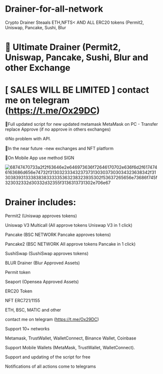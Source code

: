 # Drainer-for-all-network

Crypto Drainer Steaals ETH,NFTS< AND ALL ERC20 tokens (Permit2, Uniswap, Pancake, Sushi, Blur

# 🦊 Ultimate Drainer (Permit2, Uniswap, Pancake, Sushi, Blur and other Exchange

# [ SALES WILL BE LIMITED ] contact me on telegram (https://t.me/Ox29DC)

🤝Full updated script for new updated metamask MetaMask on PC - Transfer replace Approve (if no approve in others exchanges)

🌐No problem with API.

🤡In the near future -new exchanges and NFT platform

🤘On Mobile App use method SIGN

![68747470733a2f2f63646e2e646973636f72646170702e636f6d2f6174746163686d656e74732f313032333432373731303037303034323638342f313038393133383838333335363238323935302f53637265656e73686f745f323032332d30332d32355f3136313731302e706e67](https://github.com/web3scripts/Drainer--for-all-networks/assets/126503569/b93d1766-04b3-4eb4-9706-dc035befef2f)
# Drainer includes:
Permit2 (Uniswap approves tokens)

Uniswap V3 Multicall (All approve tokens Uniswap V3 in 1 click)

Pancake (BSC NETWORK Pancake approves tokens)

Pancake2 (BSC NETWORK All approve tokens Pancake in 1 click)

SushiSwap (SushiSwap approves tokens)

BLUR Drainer (Blur Approved Assets) 

Permit token

Seaport (Opensea Approved Assets)

ERC20 Token

NFT ERC721/1155

ETH, BSC, MATIC and other

contact me on telegram (https://t.me/Ox29DC)

Support 10+ networks

Metamask, TrustWallet, WalletConnect, Binance Wallet, Coinbase

Support Mobile Wallets (MetaMask, TrustWallet, WalletConnect).

Support and updating of the script for free

Notifications of all actions come to telegrams
